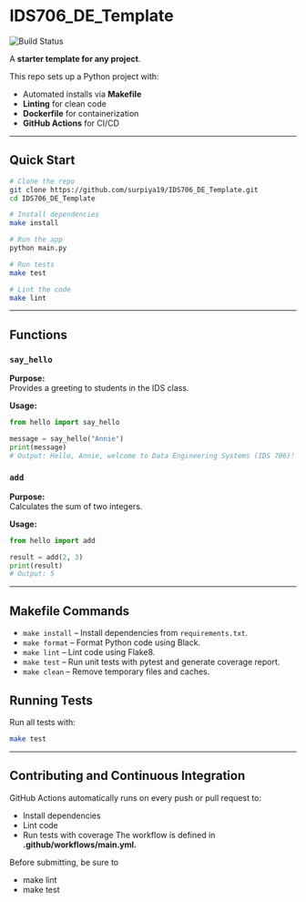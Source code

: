 # IDS706_DE_Template
![Build Status](https://github.com/surpiya19/IDS706_DE_Template/actions/workflows/main.yml/badge.svg?branch=main)

A **starter template for any project**.  

This repo sets up a Python project with:
- Automated installs via **Makefile**
- **Linting** for clean code
- **Dockerfile** for containerization
- **GitHub Actions** for CI/CD

---

## Quick Start  

```bash
# Clone the repo
git clone https://github.com/surpiya19/IDS706_DE_Template.git
cd IDS706_DE_Template

# Install dependencies
make install

# Run the app
python main.py

# Run tests
make test

# Lint the code
make lint
```
---

## Functions

### `say_hello`

**Purpose:**  
Provides a greeting to students in the IDS class.

**Usage:**
```python
from hello import say_hello

message = say_hello("Annie")
print(message)
# Output: Hello, Annie, welcome to Data Engineering Systems (IDS 706)!
```
### `add`

**Purpose:**  
Calculates the sum of two integers.

**Usage:**
```python
from hello import add

result = add(2, 3)
print(result)
# Output: 5
```
---

## Makefile Commands
- `make install` – Install dependencies from `requirements.txt`.
- `make format` – Format Python code using Black.
- `make lint` – Lint code using Flake8.
- `make test` – Run unit tests with pytest and generate coverage report.
- `make clean` – Remove temporary files and caches.

## Running Tests
Run all tests with:
```bash
make test
```
---

## Contributing and Continuous Integration

GitHub Actions automatically runs on every push or pull request to:
- Install dependencies
- Lint code
- Run tests with coverage
The workflow is defined in **.github/workflows/main.yml.**

Before submitting, be sure to
- make lint
- make test


